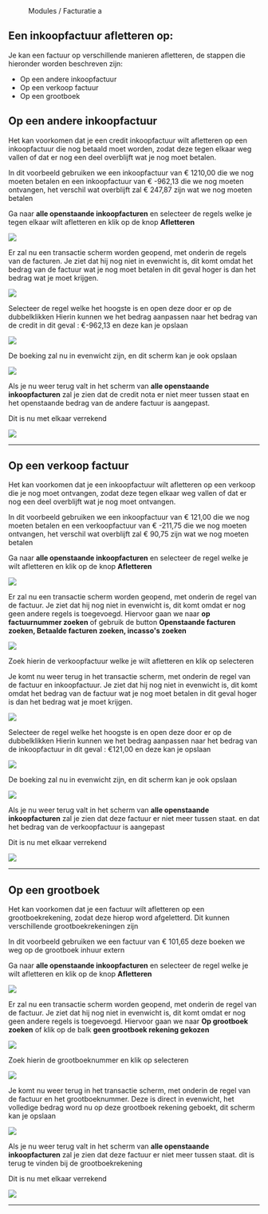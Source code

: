 <properties>
	<page>
		<title>Een inkoopfactuur afletteren op:</title>
	</page>
	<menu>
		<position>Modules / Facturatie </position> 
		<title>Een inkoopfactuur afletteren op:</title>
		<sort>a</sort>
	</menu>
</properties>

## Een inkoopfactuur afletteren op: ##

Je kan een factuur op verschillende manieren afletteren, de stappen die hieronder worden beschreven zijn:

- Op een andere inkoopfactuur
- Op een verkoop factuur
- Op een grootboek

## Op een andere inkoopfactuur ##

Het kan voorkomen dat je een credit inkoopfactuur wilt afletteren op een inkoopfactuur die nog betaald moet worden, zodat deze tegen elkaar weg vallen of dat er nog een deel overblijft wat je nog moet betalen.

In dit voorbeeld gebruiken we een inkoopfactuur van € 1210,00 die we nog moeten betalen en een inkoopfactuur van € -962,13 die we nog moeten ontvangen, het verschil wat overblijft zal € 247,87 zijn wat we nog moeten betalen

Ga naar **alle openstaande inkoopfacturen** en selecteer de regels welke je tegen elkaar wilt afletteren en klik op de knop **Afletteren**

![](images/1.png)

Er zal nu een transactie scherm worden geopend, met onderin de regels van de facturen.
Je ziet dat hij nog niet in evenwicht is, dit komt omdat het bedrag van de factuur wat je nog moet betalen in dit geval hoger is dan het bedrag wat je moet krijgen.

![](images/2.png)

Selecteer de regel welke het hoogste is en open deze door er op de dubbelklikken Hierin kunnen we het bedrag aanpassen naar het bedrag van de credit in dit geval : €-962,13 en deze kan je opslaan

![](images/3.png)

De boeking zal nu in evenwicht zijn, en dit scherm kan je ook opslaan

![](images/4.png)

Als je nu weer terug valt in het scherm van **alle openstaande inkoopfacturen** zal je zien dat de credit nota er niet meer tussen staat en het openstaande bedrag van de andere factuur is aangepast.

Dit is nu met elkaar verrekend

![](images/5.png)

----------

## Op een verkoop factuur ##

Het kan voorkomen dat je een inkoopfactuur wilt afletteren op een verkoop die je nog  moet ontvangen, zodat deze tegen elkaar weg vallen of dat er nog een deel overblijft wat je nog moet ontvangen. 

In dit voorbeeld gebruiken we een inkoopfactuur van € 121,00 die we nog moeten betalen en een verkoopfactuur van € -211,75 die we nog moeten ontvangen, het verschil wat overblijft zal € 90,75 zijn wat we nog moeten betalen

Ga naar **alle openstaande inkoopfacturen** en selecteer de regel welke je wilt afletteren en klik op de knop **Afletteren**

![](images/6.png)

Er zal nu een transactie scherm worden geopend, met onderin de regel van de factuur.
Je ziet dat hij nog niet in evenwicht is, dit komt omdat er nog geen andere regels is toegevoegd.
Hiervoor gaan we naar **op factuurnummer zoeken** of gebruik de button **Openstaande facturen zoeken, Betaalde facturen zoeken, incasso's zoeken**

![](images/8.png)

Zoek hierin de verkoopfactuur welke je wilt afletteren en klik op selecteren

Je komt nu weer terug in het transactie scherm, met onderin de regel van de factuur en inkoopfactuur.
Je ziet dat hij nog niet in evenwicht is, dit komt omdat het bedrag van de factuur wat je nog moet betalen in dit geval hoger is dan het bedrag wat je moet krijgen.

![](images/7.png)

Selecteer de regel welke het hoogste is en open deze door er op de dubbelklikken Hierin kunnen we het bedrag aanpassen naar het bedrag van de inkoopfactuur in dit geval : €121,00 en deze kan je opslaan

![](images/9.png)

De boeking zal nu in evenwicht zijn, en dit scherm kan je ook opslaan

![](images/10.png)

Als je nu weer terug valt in het scherm van **alle openstaande inkoopfacturen** zal je zien dat deze factuur er niet meer tussen staat. en dat het bedrag van de verkoopfactuur is aangepast

Dit is nu met elkaar verrekend

![](images/11.png)

----------

## Op een grootboek ##

Het kan voorkomen dat je een factuur wilt afletteren op een grootboekrekening, zodat deze hierop word afgeletterd. Dit kunnen verschillende grootboekrekeningen zijn 

In dit voorbeeld gebruiken we een factuur van € 101,65 deze boeken we weg op de grootboek inhuur extern 

Ga naar **alle openstaande inkoopfacturen** en selecteer de regel welke je wilt afletteren en klik op de knop **Afletteren**

![](images/12.png)

Er zal nu een transactie scherm worden geopend, met onderin de regel van de factuur.
Je ziet dat hij nog niet in evenwicht is, dit komt omdat er nog geen andere regels is toegevoegd.
Hiervoor gaan we naar **Op grootboek zoeken** of klik op de balk **geen grootboek rekening gekozen**

![](images/13.png)

Zoek hierin de grootboeknummer en klik op selecteren

![](images/14.png)

Je komt nu weer terug in het transactie scherm, met onderin de regel van de factuur en het grootboeknummer.
Deze is direct in evenwicht, het volledige bedrag word nu op deze grootboek rekening geboekt, dit scherm kan je opslaan

![](images/15.png)

Als je nu weer terug valt in het scherm van **alle openstaande inkoopfacturen** zal je zien dat deze factuur er niet meer tussen staat. dit is terug te vinden bij de grootboekrekening

Dit is nu met elkaar verrekend

![](images/16.png)

----------